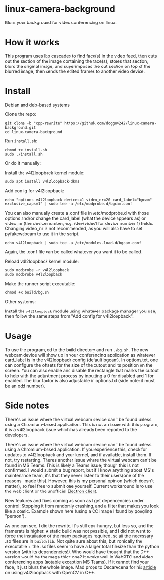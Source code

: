# linux-camera-background
Blurs your background for video conferencing on linux. 

# How it works
This program uses lbp cascades to find face(s) in the video feed, then cuts out the section of the image containing the face(s), stores that section, blurs the original image, and superimposes the cut section on top of the blurred image, then sends the edited frames to another video device.
# Install
Debian and deb-based systems:

Clone the repo:

```
git clone -b "cpp-rewrite" https://github.com/doggo4242/linux-camera-background.git
cd linux-camera-background
```

Run `install.sh`:
```
chmod +x install.sh
sudo ./install.sh
```
Or do it manually:

Install the v4l2loopback kernel module:
```
sudo apt install v4l2loopback-dkms
```
Add config for v4l2loopback:
```
echo "options v4l2loopback devices=1 video_nr=20 card_label="bgcam" exclusive_caps=1" | sudo tee -a /etc/modprobe.d/bgcam.conf
```
You can also manually create a .conf file in /etc/modprobe.d with those options and/or change the card_label (what the device appears as) or video_nr (the device number, e.g. /dev/video1 for device number 1) fields. Changing video_nr is not recommended, as you will also have to set pyfakewebcam to use it in the script. 

```
echo v4l2loopback | sudo tee -a /etc/modules-load.d/bgcam.conf
```
Again, the .conf file can be called whatever you want it to be called.

Reload v4l2loopback kernel module:
```
sudo modprobe -r v4l2loopback
sudo modprobe v4l2loopback
```
Make the runner script executable:
```
chmod +x build/bg.sh
```
Other systems:

Install the `v4l2loopback` module using whatever package manager you use, then follow the same steps from "Add config for v4l2loopback".

# Usage
To use the program, cd to the build directory and run `./bg.sh`. The new webcam device will show up in your conferencing application as whatever card_label is in the v4l2loopback config (default bgcam). In options.txt, one can configure the offsets for the size of the cutout and its position on the screen. You can also enable and disable the rectangle that marks the cutout to help with the adjustment process by inputting a 0 for disabled and 1 for enabled. The blur factor is also adjustable in options.txt (side note: it must be an odd number).
# Side notes
There's an issue where the virtual webcam device can't be found unless using a Chromium-based application. This is not an issue with this program, it is a v4l2loopback issue which has already been reported to the developers.

There's an issue where the virtual webcam device can't be found unless using a Chromium-based application. If you experience this, check for updates to v4l2loopback and your kernel, and if available, install them. If not, try restarting. Theres another issue where the virtual webcam can't be found in MS Teams. This is likely a Teams issue; though this is not confirmed. I would submit a bug report, but if I know anything about MS's maintenance team, it's that they never listen to their users(one of the reasons I made this). However, this is my personal opinion (which doesn't matter), so feel free to submit one yourself. Current workaround is to use the web client or the unofficial [Electron client](https://github.com/IsmaelMartinez/teams-for-linux).

New features and fixes coming as soon as I get dependencies under control: Stopping it from randomly crashing, and a filter that makes you look like a comic. Example shown [here](https://i.ibb.co/f87sHS8/out.jpg) (using a CC image I found by googling "person").

As one can see, I did the rewrite. It's still cpu-hungry, but less so, and the framerate is higher. A static build was not possible, and I did not want to force the installation of the many packages required, so all the necessary .so files are in `build/lib`. Not quite sure about this, but ironically the executable + the .so files seem to have a larger total filesize than the python version (with its dependencies!). Who would have thought that the C++ version would be the mega thicc one? It works well in WebRTC and video conferencing apps (notable exception MS Teams). If it cannot find your face, it just blurs the whole image. Mad props to OscarAcena for his [article](https://arcoresearchgroup.wordpress.com/2020/06/02/virtual-camera-for-opencv-using-v4l2loopback/) on using v4l2loopback with OpenCV in C++.
